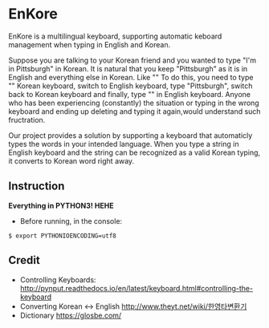 EnKore
======

EnKore is a multilingual keyboard, supporting automatic keboard management when typing in English and Korean.

Suppose you are talking to your Korean friend and you wanted to type "I'm in Pittsburgh" in Korean. 
It is natural that you keep "Pittsburgh" as it is in English and everything else in Korean. Like ""
To do this, you need to type "" Korean keyboard, switch to English keyboard, type "Pittsburgh", switch back to Korean keyboard and finally, type "" in English keyboard.
Anyone who has been experiencing (constantly) the situation or typing in the wrong keyboard and ending up deleting and typing it again,would understand such fructration.

Our project provides a solution by supporting a keyboard that automaticly types the words in your intended language.
When you type a string in English keyboard and the string can be recognized as a valid Korean typing, it converts to Korean word right away.

Instruction
-----------

**Everything in PYTHON3! HEHE**
* Before running, in the console:
```
$ export PYTHONIOENCODING=utf8 
```

Credit
------
* Controlling Keyboards:
 http://pynput.readthedocs.io/en/latest/keyboard.html#controlling-the-keyboard
* Converting Korean <-> English
 http://www.theyt.net/wiki/한영타변환기
* Dictionary
 https://glosbe.com/

